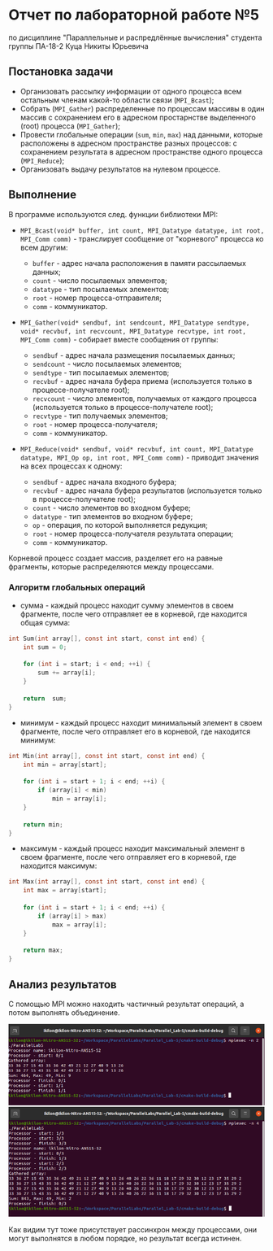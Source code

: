 # Отчет по лабораторной работе №5

по дисциплине "Параллельные и распредлённые вычисления"
студента группы ПА-18-2
Куца Никиты Юрьевича

## Постановка задачи

* Организовать рассылку информации от одного процесса всем остальным членам какой-то области связи (`MPI_Bcast`);
* Собрать (`MPI_Gather`) распределенные по процессам массивы в один массив с сохранением его в адресном простарнстве выделенного
  (root) процесса (`MPI_Gather`);
* Провести глобальные операции (`sum`, `min`, `max`) над данными, которые расположены в адресном пространстве
  разных процессов: с сохранением результата в адресном пространстве одного процесса (`MPI_Reduce`);
* Организовать выдачу результатов на нулевом процессе.

## Выполнение

В программе используются след. функции библиотеки MPI:

* `MPI_Bcast(void* buffer, int count, MPI_Datatype datatype, int root, MPI_Comm comm)` - транслирует сообщение от "корневого" процесса ко всем другим:
  * `buffer` - адрес начала расположения в памяти рассылаемых данных;
  * `count` - число посылаемых элементов;
  * `datatype` - тип посылаемых элементов;
  * `root` - номер процесса-отправителя;
  * `comm` - коммуникатор.

* `MPI_Gather(void* sendbuf, int sendcount, MPI_Datatype sendtype, void* recvbuf, int recvcount, MPI_Datatype recvtype, int root, MPI_Comm comm)` - собирает вместе сообщения от группы:
  * `sendbuf` -	адрес начала размещения посылаемых данных;
  * `sendcount` - число посылаемых элементов;
  * `sendtype` - тип посылаемых элементов;
  * `recvbuf` - адрес начала буфера приема (используется только в процесcе-получателе root);
  * `recvcount` - число элементов, получаемых от каждого процесса (используется только в процессе-получателе root);
  * `recvtype` - тип получаемых элементов;
  * `root` - номер процесса-получателя;
  * `comm` - коммуникатор.

* `MPI_Reduce(void* sendbuf, void* recvbuf, int count, MPI_Datatype datatype, MPI_Op op, int root, MPI_Comm comm)` - приводит значения на всех процессах к одному:
  * `sendbuf`	-	адрес начала входного буфера;
  * `recvbuf`	-	адрес начала буфера результатов (используется только в процессе-получателе root);
  * `count`	- число элементов во входном буфере;
  * `datatype` - тип элементов во входном буфере;
  * `op` -	операция, по которой выполняется редукция;
  * `root` - номер процесса-получателя результата операции;
  * `comm` - коммуникатор.

Корневой процесс создает массив, разделяет его на равные фрагменты, которые распределяются между процессами.

### Алгоритм глобальных операций

* сумма - каждый процесс находит сумму элементов в своем фрагменте, после чего отправляет ее в корневой, где находится общая сумма:

```C
int Sum(int array[], const int start, const int end) {
    int sum = 0;

    for (int i = start; i < end; ++i) {
        sum += array[i];
    }

    return  sum;
}
```

* минимум - каждый процесс находит минимальный элемент в своем фрагменте, после чего отправляет его в корневой, где находится минимум:

```C
int Min(int array[], const int start, const int end) {
    int min = array[start];

    for (int i = start + 1; i < end; ++i) {
        if (array[i] < min)
            min = array[i];
    }

    return min;
}
```

* максимум - каждый процесс находит максимальный элемент в своем фрагменте, после чего отправляет его в корневой, где находится максимум:

```C
int Max(int array[], const int start, const int end) {
    int max = array[start];

    for (int i = start + 1; i < end; ++i) {
        if (array[i] > max)
            max = array[i];
    }

    return max;
}
```

## Анализ результатов

С помощью MPI можно находить частичный результат операций, а потом выполнять объединение.

![mpi-example][mpi-example]
![mpi-example-2][mpi-example-2]

[mpi-example]: img/mpi-example.png
[mpi-example-2]: img/mpi-example-2.png

Как видим тут тоже присутствует рассинхрон между процессами, они могут выполнятся в любом порядке, но результат всегда истинен.
